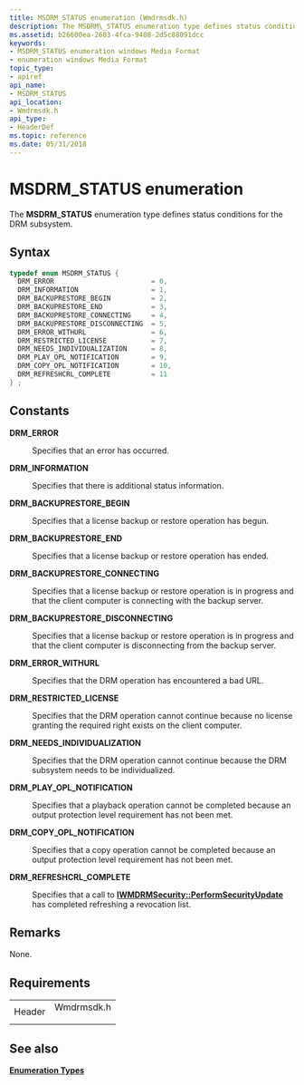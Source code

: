 ```yaml
---
title: MSDRM_STATUS enumeration (Wmdrmsdk.h)
description: The MSDRM\_STATUS enumeration type defines status conditions for the DRM subsystem.
ms.assetid: b26600ea-2603-4fca-9408-2d5c88091dcc
keywords:
- MSDRM_STATUS enumeration windows Media Format
- enumeration windows Media Format
topic_type:
- apiref
api_name:
- MSDRM_STATUS
api_location:
- Wmdrmsdk.h
api_type:
- HeaderDef
ms.topic: reference
ms.date: 05/31/2018
---
```


# MSDRM\_STATUS enumeration

The **MSDRM\_STATUS** enumeration type defines status conditions for the DRM subsystem.

## Syntax


```C++
typedef enum MSDRM_STATUS { 
  DRM_ERROR                        = 0,
  DRM_INFORMATION                  = 1,
  DRM_BACKUPRESTORE_BEGIN          = 2,
  DRM_BACKUPRESTORE_END            = 3,
  DRM_BACKUPRESTORE_CONNECTING     = 4,
  DRM_BACKUPRESTORE_DISCONNECTING  = 5,
  DRM_ERROR_WITHURL                = 6,
  DRM_RESTRICTED_LICENSE           = 7,
  DRM_NEEDS_INDIVIDUALIZATION      = 8,
  DRM_PLAY_OPL_NOTIFICATION        = 9,
  DRM_COPY_OPL_NOTIFICATION        = 10,
  DRM_REFRESHCRL_COMPLETE          = 11
} ;
```



## Constants

<dl> <dt>

<span id="DRM_ERROR"></span><span id="drm_error"></span>**DRM\_ERROR**
</dt> <dd>

Specifies that an error has occurred.

</dd> <dt>

<span id="DRM_INFORMATION"></span><span id="drm_information"></span>**DRM\_INFORMATION**
</dt> <dd>

Specifies that there is additional status information.

</dd> <dt>

<span id="DRM_BACKUPRESTORE_BEGIN"></span><span id="drm_backuprestore_begin"></span>**DRM\_BACKUPRESTORE\_BEGIN**
</dt> <dd>

Specifies that a license backup or restore operation has begun.

</dd> <dt>

<span id="DRM_BACKUPRESTORE_END"></span><span id="drm_backuprestore_end"></span>**DRM\_BACKUPRESTORE\_END**
</dt> <dd>

Specifies that a license backup or restore operation has ended.

</dd> <dt>

<span id="DRM_BACKUPRESTORE_CONNECTING"></span><span id="drm_backuprestore_connecting"></span>**DRM\_BACKUPRESTORE\_CONNECTING**
</dt> <dd>

Specifies that a license backup or restore operation is in progress and that the client computer is connecting with the backup server.

</dd> <dt>

<span id="DRM_BACKUPRESTORE_DISCONNECTING"></span><span id="drm_backuprestore_disconnecting"></span>**DRM\_BACKUPRESTORE\_DISCONNECTING**
</dt> <dd>

Specifies that a license backup or restore operation is in progress and that the client computer is disconnecting from the backup server.

</dd> <dt>

<span id="DRM_ERROR_WITHURL"></span><span id="drm_error_withurl"></span>**DRM\_ERROR\_WITHURL**
</dt> <dd>

Specifies that the DRM operation has encountered a bad URL.

</dd> <dt>

<span id="DRM_RESTRICTED_LICENSE"></span><span id="drm_restricted_license"></span>**DRM\_RESTRICTED\_LICENSE**
</dt> <dd>

Specifies that the DRM operation cannot continue because no license granting the required right exists on the client computer.

</dd> <dt>

<span id="DRM_NEEDS_INDIVIDUALIZATION"></span><span id="drm_needs_individualization"></span>**DRM\_NEEDS\_INDIVIDUALIZATION**
</dt> <dd>

Specifies that the DRM operation cannot continue because the DRM subsystem needs to be individualized.

</dd> <dt>

<span id="DRM_PLAY_OPL_NOTIFICATION"></span><span id="drm_play_opl_notification"></span>**DRM\_PLAY\_OPL\_NOTIFICATION**
</dt> <dd>

Specifies that a playback operation cannot be completed because an output protection level requirement has not been met.

</dd> <dt>

<span id="DRM_COPY_OPL_NOTIFICATION"></span><span id="drm_copy_opl_notification"></span>**DRM\_COPY\_OPL\_NOTIFICATION**
</dt> <dd>

Specifies that a copy operation cannot be completed because an output protection level requirement has not been met.

</dd> <dt>

<span id="DRM_REFRESHCRL_COMPLETE"></span><span id="drm_refreshcrl_complete"></span>**DRM\_REFRESHCRL\_COMPLETE**
</dt> <dd>

Specifies that a call to [**IWMDRMSecurity::PerformSecurityUpdate**](iwmdrmsecurity-performsecurityupdate.md) has completed refreshing a revocation list.

</dd> </dl>

## Remarks

None.

## Requirements



|                   |                                                                                       |
|-------------------|---------------------------------------------------------------------------------------|
| Header<br/> | <dl> <dt>Wmdrmsdk.h</dt> </dl> |



## See also

<dl> <dt>

[**Enumeration Types**](drm-enumeration-types.md)
</dt> </dl>

 

 






